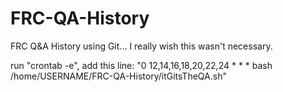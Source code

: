 # FRC-QA-History
FRC Q&amp;A History using Git... I really wish this wasn't necessary.

run "crontab -e", add this line: "0 12,14,16,18,20,22,24 * * * bash /home/USERNAME/FRC-QA-History/itGitsTheQA.sh"
